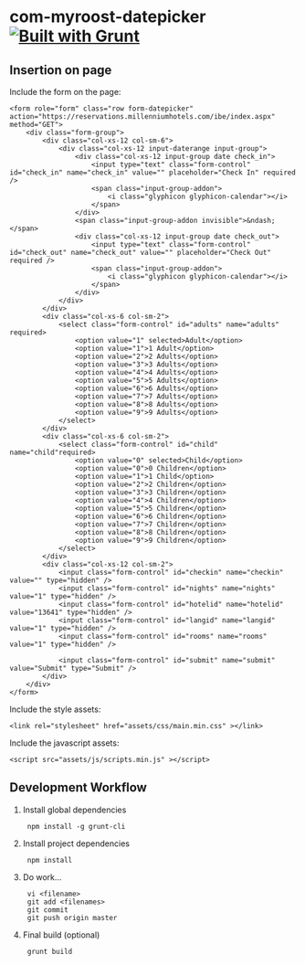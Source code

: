 com-myroost-datepicker [![Built with Grunt](https://cdn.gruntjs.com/builtwith.png)](http://gruntjs.com/)
======================

## Insertion on page

Include the form on the page:

	<form role="form" class="row form-datepicker" action="https://reservations.millenniumhotels.com/ibe/index.aspx" method="GET">
		<div class="form-group">
			<div class="col-xs-12 col-sm-6">
				<div class="col-xs-12 input-daterange input-group">
					<div class="col-xs-12 input-group date check_in">
						<input type="text" class="form-control" id="check_in" name="check_in" value="" placeholder="Check In" required />
						<span class="input-group-addon">
							<i class="glyphicon glyphicon-calendar"></i>
						</span>
					</div>
					<span class="input-group-addon invisible">&ndash;</span>
					<div class="col-xs-12 input-group date check_out">
						<input type="text" class="form-control" id="check_out" name="check_out" value="" placeholder="Check Out" required />
						<span class="input-group-addon">
							<i class="glyphicon glyphicon-calendar"></i>
						</span>
					</div>
				</div>
			</div>
			<div class="col-xs-6 col-sm-2">
				<select class="form-control" id="adults" name="adults" required>
					<option value="1" selected>Adult</option>
					<option value="1">1 Adult</option>
					<option value="2">2 Adults</option>
					<option value="3">3 Adults</option>
					<option value="4">4 Adults</option>
					<option value="5">5 Adults</option>
					<option value="6">6 Adults</option>
					<option value="7">7 Adults</option>
					<option value="8">8 Adults</option>
					<option value="9">9 Adults</option>
				</select>
			</div>
			<div class="col-xs-6 col-sm-2">
				<select class="form-control" id="child" name="child"required>
					<option value="0" selected>Child</option>
					<option value="0">0 Children</option>
					<option value="1">1 Child</option>
					<option value="2">2 Children</option>
					<option value="3">3 Children</option>
					<option value="4">4 Children</option>
					<option value="5">5 Children</option>
					<option value="6">6 Children</option>
					<option value="7">7 Children</option>
					<option value="8">8 Children</option>
					<option value="9">9 Children</option>
				</select>
			</div>
			<div class="col-xs-12 col-sm-2">
				<input class="form-control" id="checkin" name="checkin" value="" type="hidden" />
				<input class="form-control" id="nights" name="nights" value="1" type="hidden" />
				<input class="form-control" id="hotelid" name="hotelid" value="13641" type="hidden" />
				<input class="form-control" id="langid" name="langid" value="1" type="hidden" />
				<input class="form-control" id="rooms" name="rooms" value="1" type="hidden" />

				<input class="form-control" id="submit" name="submit" value="Submit" type="Submit" />
			</div>
		</div>
	</form>

Include the style assets:

	<link rel="stylesheet" href="assets/css/main.min.css" ></link>

Include the javascript assets:

	<script src="assets/js/scripts.min.js" ></script>

## Development Workflow

1. Install global dependencies

		npm install -g grunt-cli

2. Install project dependencies

		npm install

3. Do work...

		vi <filename>
		git add <filenames>
		git commit
		git push origin master

4. Final build (optional)

		grunt build
